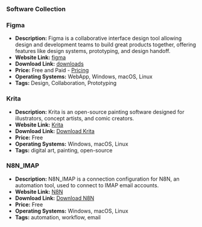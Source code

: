 ### Software Collection

### Figma
- **Description:** Figma is a collaborative interface design tool allowing design and development teams to build great products together, offering features like design systems, prototyping, and design handoff.
- **Website Link:** [figma](https://www.figma.com/)
- **Download Link:** [downloads](https://www.figma.com/downloads/)
- **Price:** Free and Paid - [Pricing](https://www.figma.com/pricing/)
- **Operating Systems:** WebApp, Windows, macOS, Linux
- **Tags:** Design, Collaboration, Prototyping

### Krita
- **Description:** Krita is an open-source painting software designed for illustrators, concept artists, and comic creators.
- **Website Link:** [Krita](https://krita.org/)
- **Download Link:** [Download Krita](https://krita.org/en/download/krita-desktop/)
- **Price:** Free
- **Operating Systems:** Windows, macOS, Linux
- **Tags:** digital art, painting, open-source

### N8N_IMAP
- **Description:** N8N_IMAP is a connection configuration for N8N, an automation tool, used to connect to IMAP email accounts.
- **Website Link:** [N8N](https://n8n.io)
- **Download Link:** [Download N8N](https://n8n.io/download/)
- **Price:** Free
- **Operating Systems:** Windows, macOS, Linux
- **Tags:** automation, workflow, email

